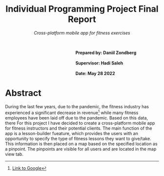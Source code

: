 <div align="center">
  <h1>Individual Programming Project Final Report</h1>
  <i>Cross-platform mobile app for fitness exercises</i>
  </br></br>
</div>

<p align="left">
  <b> 
    &emsp;&emsp;&emsp;&emsp;&emsp;&emsp;&emsp;&emsp;
    &emsp;&emsp;&emsp;&emsp;&emsp;&emsp;&emsp;&emsp;
    &emsp;&emsp;&emsp;&emsp;&emsp;&emsp;&emsp;&emsp;
    &emsp;&emsp;&emsp;&emsp;&emsp;&emsp;&emsp;&emsp;
    &emsp;&emsp;&emsp;&emsp;&emsp;&emsp;&emsp;&emsp;
    &emsp;&emsp;&emsp;&emsp;&emsp;&emsp;&emsp;&emsp; 
    Prepared by: Daniil Zondberg </br>
    &emsp;&emsp;&emsp;&emsp;&emsp;&emsp;&emsp;&emsp;
    &emsp;&emsp;&emsp;&emsp;&emsp;&emsp;&emsp;&emsp;
    &emsp;&emsp;&emsp;&emsp;&emsp;&emsp;&emsp;&emsp;
    &emsp;&emsp;&emsp;&emsp;&emsp;&emsp;&emsp;&emsp;
    &emsp;&emsp;&emsp;&emsp;&emsp;&emsp;&emsp;&emsp;
    &emsp;&emsp;&emsp;&emsp;&emsp;&emsp;&emsp;&emsp; 
    Supervisor: Hadi Saleh </br>
    &emsp;&emsp;&emsp;&emsp;&emsp;&emsp;&emsp;&emsp;
    &emsp;&emsp;&emsp;&emsp;&emsp;&emsp;&emsp;&emsp;
    &emsp;&emsp;&emsp;&emsp;&emsp;&emsp;&emsp;&emsp;
    &emsp;&emsp;&emsp;&emsp;&emsp;&emsp;&emsp;&emsp;
    &emsp;&emsp;&emsp;&emsp;&emsp;&emsp;&emsp;&emsp;
    &emsp;&emsp;&emsp;&emsp;&emsp;&emsp;&emsp;&emsp; 
    Date: May 28 2022
  </b>
</p>

# Abstract
During the last few years, due to the pandemic, the fitness industry has experienced a significant decrease in revenue[^1]
while many fitness employees have been laid off due to the pandemic. Based on this data, there 
For this project I have decided to create a cross-platform mobile app for fitness instructors and their potential clients.
The main function of the app is a lesson-builder fueature, which provides the users with an opportunity to specify the type 
of fitness lessons they want to give/take. This information is then placed on a map based on the specified location as a pinpoint.
The pinpoints are visible for all users and are located in the map view tab.


[^1]: [Link to Google](https://www.google.com)

